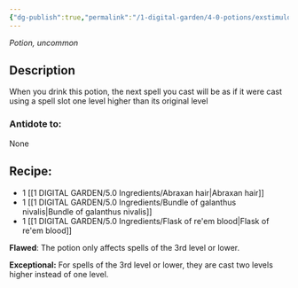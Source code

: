 ```yaml
---
{"dg-publish":true,"permalink":"/1-digital-garden/4-0-potions/exstimulo-potion/","tags":["potion","extracurricular","uncommon"]}
---
```


*Potion, uncommon* 

## Description

When you drink this potion, the next spell you cast will be as if it were cast using a spell slot one level higher than its original level

### Antidote to: 
None

## Recipe:

- 1 [[1 DIGITAL GARDEN/5.0 Ingredients/Abraxan hair\|Abraxan hair]]
- 1 [[1 DIGITAL GARDEN/5.0 Ingredients/Bundle of galanthus nivalis\|Bundle of galanthus nivalis]]
- 1 [[1 DIGITAL GARDEN/5.0 Ingredients/Flask of re'em blood\|Flask of re'em blood]]

**Flawed**:
The potion only affects spells of the 3rd level or lower.

**Exceptional:** 
For spells of the 3rd level or lower, they are cast two levels higher instead of one level.